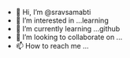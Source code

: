 - 👋 Hi, I’m @sravsamabti
- 👀 I’m interested in ...learning
- 🌱 I’m currently learning ...github
- 💞️ I’m looking to collaborate on ...
- 📫 How to reach me ...

<!---
sravsamabti/sravsamabti is a ✨ special ✨ repository because its `README.md` (this file) appears on your GitHub profile.
You can click the Preview link to take a look at your changes.
--->
